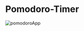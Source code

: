 # Pomodoro-Timer
![pomodoroApp](https://github.com/fede07/Pomodoro-Timer/assets/7377692/a642ed32-a96c-460b-9946-4701cc2f463f)
